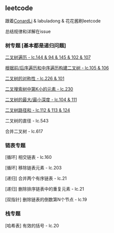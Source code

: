 ## leetcode

跟着[ConardLi](https://github.com/ConardLi) & labuladong & 花花酱刷leetcode

总结规律和详解在issue

### 树专题 [基本都是递归问题]

[二叉树遍历 - lc.144 & 94 & 145 & 102 & 107](https://github.com/kunlulu/leetcode/issues/1)

[根据前/后序遍历和中序遍历构建二叉树 - lc.105 & 106](https://github.com/kunlulu/leetcode/issues/2)

[二叉树的对称性 - lc.226 & 101](https://github.com/kunlulu/leetcode/issues/3)

[二叉搜索树中第K小的元素 - lc.230](https://github.com/kunlulu/leetcode/issues/4)

[二叉树的最大/最小深度 - lc.104 & 111](https://github.com/kunlulu/leetcode/issues/5)

[二叉树路径和 - lc.112 & 113 & 124](https://github.com/kunlulu/leetcode/issues/6)

二叉树的直径 - lc.543

合并二叉树 - lc.617


### 链表专题

[循环] 相交链表 - lc.160

[循环] 移除链表元素 - lc.203

[递归] 合并两个有序链表 - lc.21 

[递归] 删除排序链表中的重复元素 - lc.21

[双指针] 删除链表的倒数第N个节点 - lc.19

### 栈专题

[哈希表] 有效的括号 - lc.20
